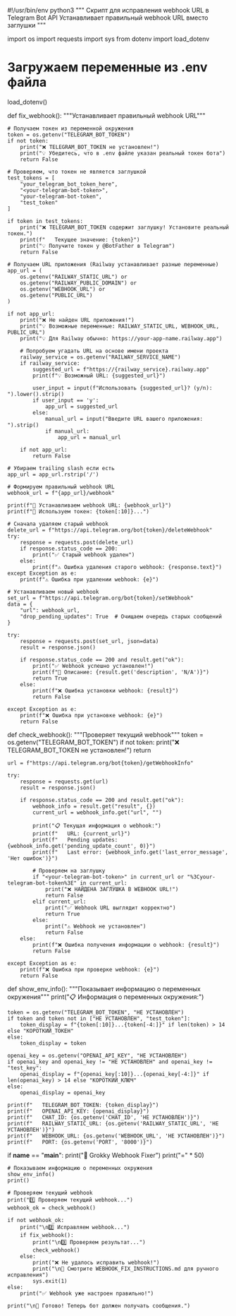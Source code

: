 #!/usr/bin/env python3
"""
Скрипт для исправления webhook URL в Telegram Bot API
Устанавливает правильный webhook URL вместо заглушки
"""

import os
import requests
import sys
from dotenv import load_dotenv

# Загружаем переменные из .env файла
load_dotenv()

def fix_webhook():
    """Устанавливает правильный webhook URL"""
    
    # Получаем токен из переменной окружения
    token = os.getenv("TELEGRAM_BOT_TOKEN")
    if not token:
        print("❌ TELEGRAM_BOT_TOKEN не установлен!")
        print("💡 Убедитесь, что в .env файле указан реальный токен бота")
        return False
    
    # Проверяем, что токен не является заглушкой
    test_tokens = [
        "your_telegram_bot_token_here", 
        "<your-telegram-bot-token>", 
        "your-telegram-bot-token",
        "test_token"
    ]
    
    if token in test_tokens:
        print("❌ TELEGRAM_BOT_TOKEN содержит заглушку! Установите реальный токен.")
        print(f"   Текущее значение: {token}")
        print("💡 Получите токен у @BotFather в Telegram")
        return False
    
    # Получаем URL приложения (Railway устанавливает разные переменные)
    app_url = (
        os.getenv("RAILWAY_STATIC_URL") or 
        os.getenv("RAILWAY_PUBLIC_DOMAIN") or
        os.getenv("WEBHOOK_URL") or
        os.getenv("PUBLIC_URL")
    )
    
    if not app_url:
        print("❌ Не найден URL приложения!")
        print("💡 Возможные переменные: RAILWAY_STATIC_URL, WEBHOOK_URL, PUBLIC_URL")
        print("💡 Для Railway обычно: https://your-app-name.railway.app")
        
        # Попробуем угадать URL на основе имени проекта
        railway_service = os.getenv("RAILWAY_SERVICE_NAME")
        if railway_service:
            suggested_url = f"https://{railway_service}.railway.app"
            print(f"💡 Возможный URL: {suggested_url}")
            
            user_input = input(f"Использовать {suggested_url}? (y/n): ").lower().strip()
            if user_input == 'y':
                app_url = suggested_url
            else:
                manual_url = input("Введите URL вашего приложения: ").strip()
                if manual_url:
                    app_url = manual_url
        
        if not app_url:
            return False
    
    # Убираем trailing slash если есть
    app_url = app_url.rstrip('/')
    
    # Формируем правильный webhook URL
    webhook_url = f"{app_url}/webhook"
    
    print(f"🔧 Устанавливаем webhook URL: {webhook_url}")
    print(f"🔑 Используем токен: {token[:10]}...")
    
    # Сначала удаляем старый webhook
    delete_url = f"https://api.telegram.org/bot{token}/deleteWebhook"
    try:
        response = requests.post(delete_url)
        if response.status_code == 200:
            print("✅ Старый webhook удален")
        else:
            print(f"⚠️ Ошибка удаления старого webhook: {response.text}")
    except Exception as e:
        print(f"⚠️ Ошибка при удалении webhook: {e}")
    
    # Устанавливаем новый webhook
    set_url = f"https://api.telegram.org/bot{token}/setWebhook"
    data = {
        "url": webhook_url,
        "drop_pending_updates": True  # Очищаем очередь старых сообщений
    }
    
    try:
        response = requests.post(set_url, json=data)
        result = response.json()
        
        if response.status_code == 200 and result.get("ok"):
            print("✅ Webhook успешно установлен!")
            print(f"📝 Описание: {result.get('description', 'N/A')}")
            return True
        else:
            print(f"❌ Ошибка установки webhook: {result}")
            return False
            
    except Exception as e:
        print(f"❌ Ошибка при установке webhook: {e}")
        return False

def check_webhook():
    """Проверяет текущий webhook"""
    token = os.getenv("TELEGRAM_BOT_TOKEN")
    if not token:
        print("❌ TELEGRAM_BOT_TOKEN не установлен!")
        return
    
    url = f"https://api.telegram.org/bot{token}/getWebhookInfo"
    
    try:
        response = requests.get(url)
        result = response.json()
        
        if response.status_code == 200 and result.get("ok"):
            webhook_info = result.get("result", {})
            current_url = webhook_info.get("url", "")
            
            print("📋 Текущая информация о webhook:")
            print(f"   URL: {current_url}")
            print(f"   Pending updates: {webhook_info.get('pending_update_count', 0)}")
            print(f"   Last error: {webhook_info.get('last_error_message', 'Нет ошибок')}")
            
            # Проверяем на заглушку
            if "<your-telegram-bot-token>" in current_url or "%3Cyour-telegram-bot-token%3E" in current_url:
                print("❌ НАЙДЕНА ЗАГЛУШКА В WEBHOOK URL!")
                return False
            elif current_url:
                print("✅ Webhook URL выглядит корректно")
                return True
            else:
                print("⚠️ Webhook не установлен")
                return False
        else:
            print(f"❌ Ошибка получения информации о webhook: {result}")
            return False
            
    except Exception as e:
        print(f"❌ Ошибка при проверке webhook: {e}")
        return False

def show_env_info():
    """Показывает информацию о переменных окружения"""
    print("📋 Информация о переменных окружения:")
    
    token = os.getenv("TELEGRAM_BOT_TOKEN", "НЕ УСТАНОВЛЕН")
    if token and token not in ["НЕ УСТАНОВЛЕН", "test_token"]:
        token_display = f"{token[:10]}...{token[-4:]}" if len(token) > 14 else "КОРОТКИЙ_ТОКЕН"
    else:
        token_display = token
    
    openai_key = os.getenv("OPENAI_API_KEY", "НЕ УСТАНОВЛЕН")
    if openai_key and openai_key != "НЕ УСТАНОВЛЕН" and openai_key != "test_key":
        openai_display = f"{openai_key[:10]}...{openai_key[-4:]}" if len(openai_key) > 14 else "КОРОТКИЙ_КЛЮЧ"
    else:
        openai_display = openai_key
    
    print(f"   TELEGRAM_BOT_TOKEN: {token_display}")
    print(f"   OPENAI_API_KEY: {openai_display}")
    print(f"   CHAT_ID: {os.getenv('CHAT_ID', 'НЕ УСТАНОВЛЕН')}")
    print(f"   RAILWAY_STATIC_URL: {os.getenv('RAILWAY_STATIC_URL', 'НЕ УСТАНОВЛЕН')}")
    print(f"   WEBHOOK_URL: {os.getenv('WEBHOOK_URL', 'НЕ УСТАНОВЛЕН')}")
    print(f"   PORT: {os.getenv('PORT', '8000')}")

if __name__ == "__main__":
    print("🤖 Grokky Webhook Fixer")
    print("=" * 50)
    
    # Показываем информацию о переменных окружения
    show_env_info()
    print()
    
    # Проверяем текущий webhook
    print("1️⃣ Проверяем текущий webhook...")
    webhook_ok = check_webhook()
    
    if not webhook_ok:
        print("\n2️⃣ Исправляем webhook...")
        if fix_webhook():
            print("\n3️⃣ Проверяем результат...")
            check_webhook()
        else:
            print("❌ Не удалось исправить webhook!")
            print("\n📖 Смотрите WEBHOOK_FIX_INSTRUCTIONS.md для ручного исправления")
            sys.exit(1)
    else:
        print("✅ Webhook уже настроен правильно!")
    
    print("\n🎉 Готово! Теперь бот должен получать сообщения.")
